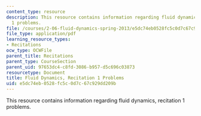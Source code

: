 ```yaml
---
content_type: resource
description: This resource contains information regarding fluid dynamics, recitation
  1 problems.
file: /courses/2-06-fluid-dynamics-spring-2013/e5dc74eb0528fc5c0d7c67c929dd209b_MIT2_06S14_rec1prob.pdf
file_type: application/pdf
learning_resource_types:
- Recitations
ocw_type: OCWFile
parent_title: Recitations
parent_type: CourseSection
parent_uid: 97653dc4-c8fd-3086-b957-d5c696c03873
resourcetype: Document
title: Fluid Dynamics, Recitation 1 Problems
uid: e5dc74eb-0528-fc5c-0d7c-67c929dd209b
---
```

This resource contains information regarding fluid dynamics, recitation 1 problems.

